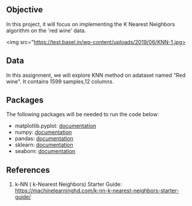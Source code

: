 ## Objective
In this project, it will focus on implementing the K Nearest Neighbors algorithm on the 'red wine' data. 

<img src="https://test.basel.in/wp-content/uploads/2019/06/KNN-1.jpg>

## Data
In this assignment, we will explore KNN method on adataset named "Red wine". It contains 1599 samples,12 columns.

## Packages
The following packages will be needed to run the code below:
*   matplotlib.pyplot: [documentation](https://matplotlib.org/stable/api/_as_gen/matplotlib.pyplot.html)
*   numpy: [documentation](https://numpy.org/devdocs/)
*   pandas: [documentation](https://pandas.pydata.org/docs/)
*   sklearn: [documentation](https://scikit-learn.org/stable/)
*   seaborn: [documentation](https://seaborn.pydata.org/)

## References
1. k-NN ( k-Nearest Neighbors) Starter Guide: https://machinelearninghd.com/k-nn-k-nearest-neighbors-starter-guide/
